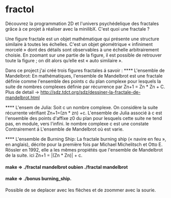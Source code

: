 # fractol
Découvrez la programmation 2D et l'univers psychédelique des fractales grâce à ce projet à réaliser avec la minilibX.
C'est quoi une fractale ?

Une figure fractale est un objet mathématique qui présente une structure similaire à toutes les échelles.
C'est un objet géométrique « infiniment morcelé » dont des détails sont observables à une échelle arbitrairement choisie. En zoomant sur une partie de la figure, il est possible de retrouver toute la figure ; on dit alors qu’elle est « auto similaire ».

Dans ce project j'ai créé trois figures fractales á savoir :
**** L'ensemble de Mandelbrot: 
En mathématiques, l'ensemble de Mandelbrot est une fractale définie comme l'ensemble des points c du plan complexe pour lesquels la suite de nombres complexes définie par récurrence par Zn+1 = Zn * Zn + C.
Plus de detail -> http://sdz.tdct.org/sdz/dessiner-la-fractale-de-mandelbrot.html

**** L'ensem de Julia:  Soit c un nombre complexe. On considère la suite récurrente vérifiant Zn+1=(zn * zn) +c. L'ensemble de Julia associé à c est l'ensemble des points d'affixe z0 du plan pour lesquels cette suite ne tend pas, en module, vers l'infini.
le nombre complexe c est une constate Contrairement á L'ensemble de Mandelbrot où est varie.

**** L'ensemble de Burning Ship: La fractale burning ship (« navire en feu », en anglais), décrite pour la première fois par Michael Michelitsch et Otto E. Rössler en 1992, elle a les mêmes propiétés que l'ensemble de Mandelbrot de la suite. ici Zn+1 = |(Zn * Zn)| + c.

#### make => ./fractal mandelbrot oubien ./fractal mandelbrot
#### make => ./bonus burning_ship.
Possible de se deplacer avec les flèches et de zoommer avec la sourie.
